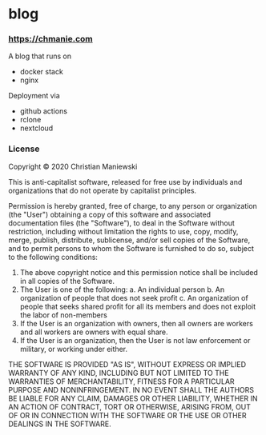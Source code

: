 # blog

### https://chmanie.com

A blog that runs on

- docker stack
- nginx

Deployment via

- github actions
- rclone
- nextcloud

### License

Copyright © 2020 Christian Maniewski

This is anti-capitalist software, released for free use by individuals and organizations that do not operate by capitalist principles.

Permission is hereby granted, free of charge, to any person or organization (the "User") obtaining a copy of this software and associated documentation files (the "Software"), to deal in the Software without restriction, including without limitation the rights to use, copy, modify, merge, publish, distribute, sublicense, and/or sell copies of the Software, and to permit persons to whom the Software is furnished to do so, subject to the following conditions:

1. The above copyright notice and this permission notice shall be included in all copies of the Software.
2. The User is one of the following:
a. An individual person
b. An organization of people that does not seek profit
c. An organization of people that seeks shared profit for all its members and does not exploit the labor of non-members
3. If the User is an organization with owners, then all owners are workers and all workers are owners with equal share.
4. If the User is an organization, then the User is not law enforcement or military, or working under either.

THE SOFTWARE IS PROVIDED "AS IS", WITHOUT EXPRESS OR IMPLIED WARRANTY OF ANY KIND, INCLUDING BUT NOT LIMITED TO THE WARRANTIES OF MERCHANTABILITY, FITNESS FOR A PARTICULAR PURPOSE AND NONINFRINGEMENT. IN NO EVENT SHALL THE AUTHORS BE LIABLE FOR ANY CLAIM, DAMAGES OR OTHER LIABILITY, WHETHER IN AN ACTION OF CONTRACT, TORT OR OTHERWISE, ARISING FROM, OUT OF OR IN CONNECTION WITH THE SOFTWARE OR THE USE OR OTHER DEALINGS IN THE SOFTWARE.
